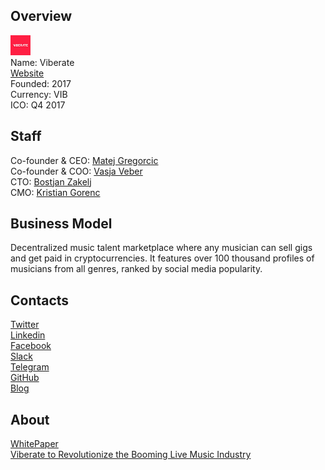 ## Overview
![logo](../projects/logo/viberate.png)  
Name: Viberate  
[Website](https://www.viberate.io/)  
Founded: 2017  
Currency: VIB  
ICO: Q4 2017
## Staff
Co-founder & CEO: [Matej Gregorcic](../people/matej_gregorcic.md)   
Co-founder & COO: [Vasja Veber](../people/vasja_veber.md)   
CTO: [Bostjan Zakelj](../people/bostjan_zakelj.md)   
CMO: [Kristian Gorenc](../people/kristian_gorenc.md)  
## Business Model
Decentralized music talent marketplace where any musician can sell gigs and get paid in cryptocurrencies. It features over 100 thousand profiles of musicians from all genres, ranked by social media popularity.
## Contacts  
[Twitter](https://twitter.com/viberate_com)  
[Linkedin](https://www.linkedin.com/company-beta/10428955/)  
[Facebook](https://www.facebook.com/viberateOFC/)  
[Slack](https://viberateico.slack.com/)   
[Telegram](https://t.me/joinchat/F-zenkQffjbGY7YqqSQl1w)   
[GitHub](https://github.com/viberate)  
[Blog](https://medium.com/viberate-blog)  
## About  
[WhitePaper](https://www.viberate.io/pdf/Viberate.io_Whitepaper.pdf)    
[Viberate to Revolutionize the Booming Live Music Industry](http://www.newsbtc.com/2017/07/18/viberate-revolutionize-booming-live-music-industry/)

